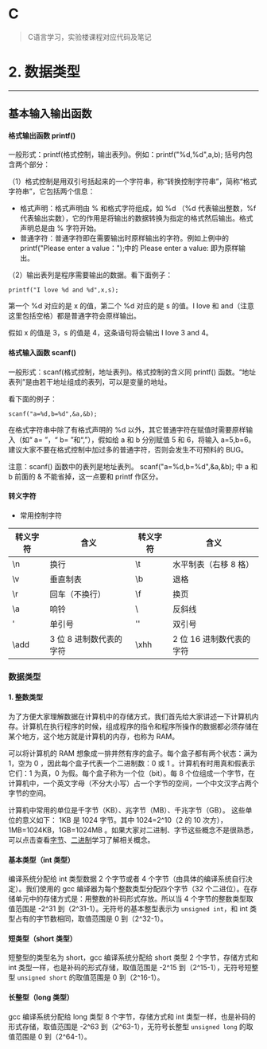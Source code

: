 # C

> C语言学习，实验楼课程对应代码及笔记

# 2. 数据类型
---
## 基本输入输出函数
#### 格式输出函数 printf()
一般形式：printf(格式控制，输出表列)。例如：printf("%d,%d",a,b); 括号内包含两个部分：

（1）格式控制是用双引号括起来的一个字符串，称“转换控制字符串”，简称“格式字符串”，它包括两个信息：

* 格式声明：格式声明由 % 和格式字符组成，如 %d （%d 代表输出整数，%f 代表输出实数），它的作用是将输出的数据转换为指定的格式然后输出。格式声明总是由 % 字符开始。
* 普通字符：普通字符即在需要输出时原样输出的字符。例如上例中的 printf("Please enter a value：");中的 Please enter a value: 即为原样输出。

（2）输出表列是程序需要输出的数据。看下面例子：

`
printf("I love %d and %d",x,s);
`

第一个 %d 对应的是 x 的值，第二个 %d 对应的是 s 的值。I love 和 and（注意这里包括空格）都是普通字符会原样输出。

假如 x 的值是 3，s 的值是 4，这条语句将会输出 I love 3 and 4。

#### 格式输入函数 scanf()
一般形式：scanf(格式控制，地址表列)。格式控制的含义同 printf() 函数。“地址表列”是由若干地址组成的表列，可以是变量的地址。

看下面的例子：

`
scanf("a=%d,b=%d",&a,&b);
`

在格式字符串中除了有格式声明的 %d 以外，其它普通字符在赋值时需要原样输入（如“ a= ”，“ b= ”和“,”），假如给 a 和 b 分别赋值 5 和 6，将输入 a=5,b=6。 建议大家不要在格式控制中加过多的普通字符，否则会发生不可预料的 BUG。

注意：scanf() 函数中的表列是地址表列。 scanf("a=%d,b=%d",&a,&b); 中 a 和 b 前面的 & 不能省掉，这一点要和 printf 作区分。

#### 转义字符
* 常用控制字符

| 转义字符 | 含义                    | 转义字符 | 含义                     |
| -------- | ----------------------- | -------- | ------------------------ |
| \n       | 换行                    | \t       | 水平制表（右移 8 格）    |
| \v       | 垂直制表                | \b       | 退格                     |
| \r       | 回车（不换行）          | \f       | 换页                     |
| \a       | 响铃                    | \\       | 反斜线                   |
| \'       | 单引号                  | \''      | 双引号                   |
| \add     | 3 位 8 进制数代表的字符 | \xhh     | 2 位 16 进制数代表的字符 |

### 数据类型
#### 1. 整数类型

为了方便大家理解数据在计算机中的存储方式，我们首先给大家讲述一下计算机内存。计算机在执行程序的时候，组成程序的指令和程序所操作的数据都必须存储在某个地方，这个地方就是计算机的内存，也称为 RAM。

可以将计算机的 RAM 想象成一排井然有序的盒子。每个盒子都有两个状态：满为 1，空为 0 ，因此每个盒子代表一个二进制数：0 或 1 。计算机有时用真和假表示它们：1 为真，0 为假。每个盒子称为一个位（bit）。每 8 个位组成一个字节，在计算机中，一个英文字母（不分大小写）占一个字节的空间，一个中文汉字占两个字节的空间。

计算机中常用的单位是千字节（KB）、兆字节（MB）、千兆字节（GB）。 这些单位的意义如下： 1KB 是 1024 字节。其中 1024=2^10（2 的 10 次方），1MB=1024KB，1GB=1024MB 。如果大家对二进制、字节这些概念不是很熟悉，可以点击查看[字节](http://www.baidu.com/s?wd=字节&ie=utf-8&f=8&rsv_bp=1&tn=92452588_hao_pg&rsv_pq=ba04834400003dcb&rsv_t=b84fNAt7xN3JAP9MLMpbNJ5%2FLzP5ak08CohxLg1fSYX606AfE%2FDahoZxUKjZd%2FMAO1N0pCeT&bs=位)、[二进制](http://baike.baidu.com/view/18536.htm?fr=aladdin)学习了解相关概念。

#### 基本类型（int 类型）

编译系统分配给 int 类型数据 2 个字节或者 4 个字节（由具体的编译系统自行决定）。我们使用的 gcc 编译器为每个整数类型分配四个字节（32 个二进位）。在存储单元中的存储方式是：用整数的补码形式存放。所以当 4 个字节的整数类型取值范围是 -2^31 到（2^31-1）。无符号的基本整型表示为 `unsigned int`，和 int 类型占有的字节数相同，取值范围是 0 到（2^32-1）。

#### 短类型（short 类型）

短整型的类型名为 short，gcc 编译系统分配给 short 类型 2 个字节，存储方式和 int 类型一样，也是补码的形式存储，取值范围是 -2^15 到（2^15-1），无符号短整型 `unsigned short` 的取值范围是 0 到（2^16-1）。

#### 长整型（long 类型）

gcc 编译系统分配给 long 类型 8 个字节，存储方式和 int 类型一样，也是补码的形式存储，取值范围是 -2^63 到（2^63-1），无符号长整型 `unsigned long` 的取值范围是 0 到（2^64-1）。